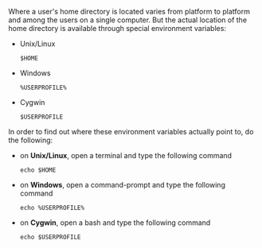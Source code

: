 Where a user's home directory is located varies from platform to platform and among the users on a single computer. But the actual location of the home directory is available through special environment variables:

* Unix/Linux

    `$HOME`

* Windows

    `%USERPROFILE%`

* Cygwin

    `$USERPROFILE`

In order to find out where these environment variables actually point to, do the following:

* on **Unix/Linux**, open a terminal and type the following command

    `echo $HOME`

* on **Windows**, open a command-prompt and type the following command

    `echo %USERPROFILE%`

* on **Cygwin**, open a bash and type the following command

    `echo $USERPROFILE`

